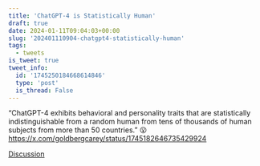 ```yaml
---
title: 'ChatGPT-4 is Statistically Human'
draft: true
date: 2024-01-11T09:04:03+00:00
slug: '202401110904-chatgpt4-statistically-human'
tags:
  - tweets
is_tweet: true
tweet_info:
  id: '1745250184668614846'
  type: 'post'
  is_thread: False
---
```




“ChatGPT-4 exhibits behavioral and personality traits that are statistically indistinguishable from a random human from tens of thousands of human subjects from more than 50 countries.” 😮 <https://x.com/goldbergcarey/status/1745182646735429924>

[Discussion](https://x.com/sytelus/status/1745250184668614846)
